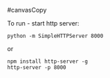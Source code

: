 #canvasCopy

To run - start http server:

	python -m SimpleHTTPServer 8000
 or
 
	npm install http-server -g
	http-server -p 8000